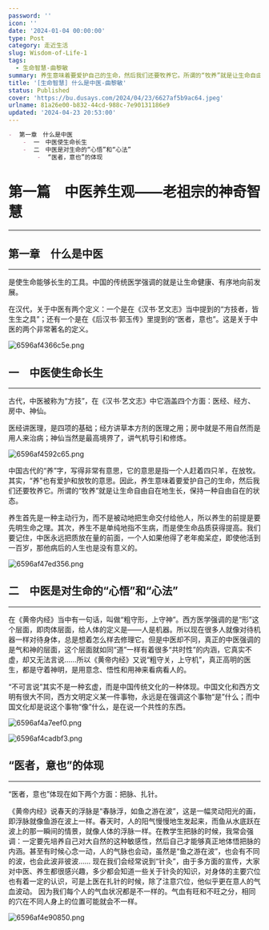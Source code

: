 ```yaml
---
password: ''
icon: ''
date: '2024-01-04 00:00:00'
type: Post
category: 走近生活
slug: Wisdom-of-Life-1
tags:
  - 生命智慧-曲黎敏
summary: 养生意味着要爱护自己的生命，然后我们还要牧养它。所谓的“牧养”就是让生命自由自在地生长，保持一种自由自在的状态。
title: '[生命智慧] 什么是中医-曲黎敏'
status: Published
cover: 'https://bu.dusays.com/2024/04/23/6627af5b9ac64.jpeg'
urlname: 81a26e00-b832-44cd-988c-7e90131186e9
updated: '2024-04-23 20:53:00'
---
```


```markdown
-  第一章　什么是中医
	-  一　中医使生命长生
	-  二　中医是对生命的“心悟”和“心法”
		-  “医者，意也”的体现
```


# 第一篇　中医养生观——老祖宗的神奇智慧


---


## 第一章　什么是中医


---


  是使生命能够长生的工具。中国的传统医学强调的就是让生命健康、有序地向前发展。


  在汉代，关于中医有两个定义：一个是在《汉书·艺文志》当中提到的“方技者，皆生生之具”；还有一个是在《后汉书·郭玉传》里提到的“医者，意也”。这是关于中医的两个非常著名的定义。


![6596af4366c5e.png](https://bu.dusays.com/2024/01/04/6596af4366c5e.png)


## 一　中医使生命长生


---


  古代，中医被称为“方技”，在《汉书·艺文志》中它涵盖四个方面：医经、经方、房中、神仙。


  医经讲医理，是四项的基础；经方讲草本方剂的医理之用；房中就是不用自然而是用人来治病；神仙当然是最高境界了，讲气机导引和修炼。


![6596af4592c65.png](https://bu.dusays.com/2024/01/04/6596af4592c65.png)


  中国古代的“养”字，写得非常有意思，它的意思是指一个人赶着四只羊，在放牧。其实，“养”也有爱护和放牧的意思。因此，养生意味着要爱护自己的生命，然后我们还要牧养它。所谓的“牧养”就是让生命自由自在地生长，保持一种自由自在的状态。


  养生首先是一种主动行为，而不是被动地把生命交付给他人，所以养生的前提是要先明生命之理。其次，养生不是单纯地指不生病，而是使生命品质获得提高。我们要记住，中医永远把质放在量的前面，一个人如果他得了老年痴呆症，即使他活到一百岁，那他病后的人生也是没有意义的。


![6596af47ed356.png](https://bu.dusays.com/2024/01/04/6596af47ed356.png)


## 二　中医是对生命的“心悟”和“心法”


---


  在《黄帝内经》当中有一句话，叫做“粗守形，上守神”。西方医学强调的是“形”这个层面，即肉体层面，给人体的定义是——人是机器。所以现在很多人就像对待机器一样对待身体，总是想着怎么样去修理它。但是中医却不同，真正的中医强调的是气和神的层面，这个层面就如同“道”一样有着很多“共时性”的内涵，它真实不虚，却又无法言说……所以《黄帝内经》又说“粗守关，上守机”，真正高明的医生，都是守着神明，是用意念、悟性和用神来看病看人的。


  “不可言说”其实不是一种玄虚，而是中国传统文化的一种体现。中国文化和西方文明有很大不同，西方文明定义某一件事物，永远是在强调这个事物“是”什么；而中国文化却是说这个事物“像”什么，是在说一个共性的东西。


![6596af4a7eef0.png](https://bu.dusays.com/2024/01/04/6596af4a7eef0.png)


![6596af4cadbf3.png](https://bu.dusays.com/2024/01/04/6596af4cadbf3.png)


## “医者，意也”的体现


---


  “医者，意也”体现在如下两个方面：把脉、扎针。


  《黄帝内经》说春天的浮脉是“春脉浮，如鱼之游在波”，这是一幅灵动阳光的画，即浮脉就像鱼游在波上一样。春天时，人的阳气慢慢地生发起来，而鱼从水底跃在波上的那一瞬间的情景，就像人体的浮脉一样。在教学生把脉的时候，我常会强调：一定要先培养自己对大自然的这种敏感性，然后自己才能够真正地体悟把脉的内涵。甚至有时候心念一动，人的气脉也会动，虽然是“鱼之游在波”，也会有不同的波，也会此波非彼波……
现在我们会经常说到“针灸”，由于多方面的宣传，大家对中医、养生都很感兴趣，多少都会知道一些关于针灸的知识，对身体的主要穴位也有着一定的认识，可是上医在扎针的时候，除了注意穴位，他似乎更在意人的气血波动。
  因为我们每个人的气血状况都是不一样的。气血有旺和不旺之分，相同的穴在不同人身上的位置可能就会不一样。


![6596af4e90850.png](https://bu.dusays.com/2024/01/04/6596af4e90850.png)

